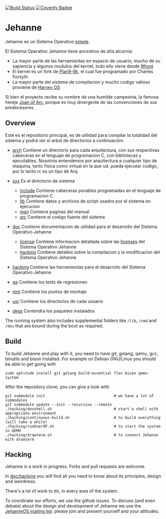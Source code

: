 [![Build Status](https://api.travis-ci.org/JehanneOS/jehanne.svg?branch=master)](https://travis-ci.org/JehanneOS/jehanne)
[![Coverity Badge](https://scan.coverity.com/projects/7364/badge.svg)](https://scan.coverity.com/projects/jehanne)

# Jehanne

Jehanne es un Sistema Operativo [simple][simplicity].

El Sistema Operativo Jehanne tiene ancestros de alta alcurnia:

- La mayor parte de las herramientas en espacio de usuario, mucho de su sapiencia y algunos modulos del kernel, todo ello viene desde [9front][9front]
- El kernel es un fork de [Plan9-9k][plan9-9k], el cual fue programado por Charles Forsyth
- La mayor parte del sistema de compilacion y mucho codigo valioso proviene de [Harvey OS][harvey]

Si bien el proyecto recibe su nombre de una humilde campesina, la famosa hereje [Joan of Arc][arc], porque es muy divergente de las convenciones de sus predecesores.

## Overview

Este es el repositorio principal, es de utilidad para compilar la totalidad del sistema y podrá ver el arbol de directorios a continuación:

- [arch](./arch/) Contiene un directorio para cada arquitectura, con sus respectivas cabeceras en el lenguaje de programacion C, con bibliotecas y ejecutables. Nosotros entendemos por arquitectura a cualquier tipo de maquina, tanto fisica como virtual en la que ud. pueda ejecutar codigo, por lo tanto rc es un tipo de Arq.
- [sys](./sys) Es el directorio de sistema
    * [include](./sys/include) Contiene cabeceras porables programadas en el lenguaje de programacion C 
    * [lib](./sys/lib) Contiene datos y archivos de script usados por el sistema en ejecucion
    * [man](./sys/man) Contiene paginas del manual
    * [src](./sys/src) Contiene el codigo fuente del sistema
- [doc](./doc/) Contiene documentacion de utilidad para el desarrollo del Sistema Operativo Jehanne
  
    * [license](./doc/license/) Contiene informacion detallada sobre las [licenses][lic] del Sistema Operativo Jehanne
    * [hacking](./doc/hacking/) Contiene detalles sobre la compilacion y la modificacion del Sistema Operativo Jehanne
- [hacking](./hacking) Contiene las herramientas para el desarrollo del Sistema Operativo Jehanne
- [qa](./qa) Contiene los tests de regresiones
- [mnt](./mnt) Contiene los puntos de montaje 
- [usr](./usr) Contiene los directorios de cada usuario
- [pkgs](./pkgs) Contendra los paquetes instalados

The running system also includes supplemental folders like `/lib`,
`/cmd` and `/dev` that are bound during the boot as required.

## Build

To build Jehanne and play with it, you need to have git, golang, qemu,
gcc, binutils and bison installed.
For example on Debian GNU/Linux you should be able to get going with

	sudo aptitude install git golang build-essential flex bison qemu-system

After the repository clone, you can give a look with

	git submodule init                               # we have a lot of submodules
	git submodule update --init --recursive --remote
	./hacking/devshell.sh                            # start a shell with appropriate environment
	./hacking/continuous-build.sh                    # to build everything (will take a while)
	./hacking/runOver9P.sh                           # to start the system in QEMU
	./hacking/drawterm.sh                            # to connect Jehanne with drawterm

## Hacking

Jehanne is a work in progress.
Forks and pull requests are welcome.

In [doc/hacking](./doc/hacking/) you will find all you
need to know about its principles, design and weirdness.

There's a lot of work to do, in every area of the system.

To coordinate our efforts, we use the github issues.
To discuss (and even debate) about the design and development of Jehanne
we use the [JehanneOS mailing list][mailinglist]: please join and present
yourself and your attitudes.

[simplicity]: http://plato.stanford.edu/entries/simplicity/ "What is simplicity?"
[harvey]: http://harvey-os.org "Harvey OS"
[9front]: http://9front.org/ "THE PLAN FELL OFF"
[plan9-9k]: https://bitbucket.org/forsyth/plan9-9k "Experimental 64-bit Plan 9 kernel"
[nix]: https://github.com/rminnich/nix-os
[arc]: https://en.wikipedia.org/wiki/Joan_of_Arc "Jeanne d'Arc"
[lic]: ./LICENSE.md "A summary of Jehanne licensing"
[mailinglist]: https://groups.google.com/forum/#!forum/jehanneos

